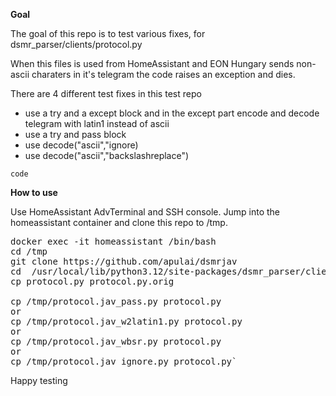**Goal**

The goal of this repo is to test various fixes, for
dsmr_parser/clients/protocol.py

When this files is used from HomeAssistant and
EON Hungary sends non-ascii charaters in it's telegram the code raises 
an exception and dies.

There are 4 different test fixes in this test repo

- use a try and a except block and in the except part
encode and decode telegram with latin1 instead of ascii
- use a try and pass block
- use decode("ascii","ignore)
- use decode("ascii","backslashreplace")

`code`

**How to use**

Use HomeAssistant AdvTerminal and SSH console.
Jump into the homeassistant container and
clone this repo to /tmp.

<pre>
docker exec -it homeassistant /bin/bash
cd /tmp
git clone https://github.com/apulai/dsmrjav
cd  /usr/local/lib/python3.12/site-packages/dsmr_parser/clients/
cp protocol.py protocol.py.orig

cp /tmp/protocol.jav_pass.py protocol.py
or
cp /tmp/protocol.jav_w2latin1.py protocol.py
or
cp /tmp/protocol.jav_wbsr.py protocol.py
or
cp /tmp/protocol.jav_ignore.py protocol.py`
</pre>

Happy testing